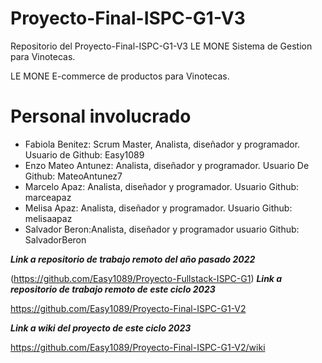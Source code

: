 # Proyecto-Final-ISPC-G1-V3
Repositorio del Proyecto-Final-ISPC-G1-V3 LE MONE Sistema de Gestion para Vinotecas.

LE MONE E-commerce de productos para Vinotecas.

# Personal involucrado

- Fabiola Benitez: Scrum Master, Analista, diseñador y programador. Usuario de Github: Easy1089
- Enzo Mateo Antunez: Analista, diseñador y programador. Usuario De Github: MateoAntunez7
- Marcelo Apaz: Analista, diseñador y programador. Usuario Github: marceapaz
- Melisa Apaz: Analista, diseñador y programador. Usuario Github: melisaapaz
- Salvador Beron:Analista, diseñador y programador usuario Github: SalvadorBeron








***Link a repositorio de trabajo remoto del año pasado 2022*** 

(https://github.com/Easy1089/Proyecto-Fullstack-ISPC-G1)
***Link a repositorio de trabajo remoto de este ciclo 2023*** 

https://github.com/Easy1089/Proyecto-Final-ISPC-G1-V2

***Link a wiki del proyecto de este ciclo 2023*** 

https://github.com/Easy1089/Proyecto-Final-ISPC-G1-V2/wiki
